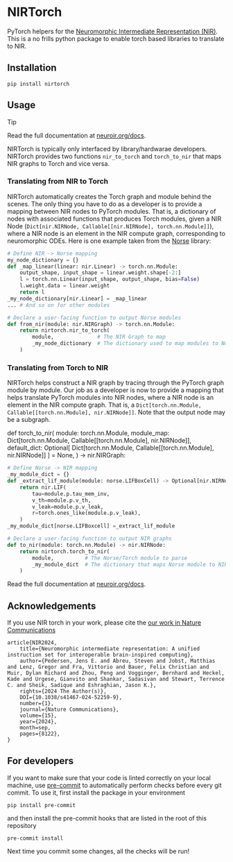 # NIRTorch

PyTorch helpers for the [Neuromorphic Intermediate Representation (NIR)](https://github.com/neuromorphs/nir).
This is a no frills python package to enable torch based libraries to translate to NIR.

## Installation
```shell
pip install nirtorch
```

## Usage

> [!TIP]
> Read the full documentation at [neuroir.org/docs](https://neuroir.org/docs/dev_pytorch.html).


NIRTorch is typically only interfaced by library/hardwarae developers.
NIRTorch provides two functions `nir_to_torch` and `torch_to_nir` that maps NIR graphs to Torch and vice versa.

### Translating from NIR to Torch
NIRTorch automatically creates the Torch graph and module behind the scenes.
The only thing you have to do as a developer is to provide a mapping between NIR nodes to PyTorch modules.
That is, a dictionary of nodes with associated functions that produces Torch modules, given a NIR Node (`Dict[nir.NIRNode, Callable[[nir.NIRNode], torch.nn.Module]]`), where a NIR node is an element in the NIR compute graph, corresponding to neuromorphic ODEs.
Here is one example taken from the [Norse](https://github.com/norse/norse) library:

```python
# Define NIR -> Norse mapping
my_node_dictionary = {}
def _map_linear(linear: nir.Linear) -> torch.nn.Module:
    output_shape, input_shape = linear.weight.shape[-2:]
    l = torch.nn.Linear(input_shape, output_shape, bias=False)
    l.weight.data = linear.weight
    return l
_my_node_dictionary[nir.Linear] = _map_linear
... # And so on for other modules

# Declare a user-facing function to output Norse modules
def from_nir(module: nir.NIRGraph) -> torch.nn.Module:
    return nirtorch.nir_to_torch(
        module,              # The NIR Graph to map
        _my_node_dictionary  # The dictionary used to map modules to Norse
    )
```

### Translating from Torch to NIR
NIRTorch helps construct a NIR graph by tracing through the PyTorch graph module by module.
Our job as a developer is now to provide a mapping that helps translate PyTorch modules into NIR nodes, where a NIR node is an element in the NIR compute graph.
That is, a `Dict[torch.nn.Module, Callable[[torch.nn.Module], nir.NIRNode]]`.
Note that the output node may be a subgraph.

def torch_to_nir(
    module: torch.nn.Module,
    module_map: Dict[torch.nn.Module, Callable[[torch.nn.Module], nir.NIRNode]],
    default_dict: Optional[
        Dict[torch.nn.Module, Callable[[torch.nn.Module], nir.NIRNode]]
    ] = None,
) -> nir.NIRGraph:

```python
# Define Norse -> NIR mapping
_my_module_dict = {}
def _extract_lif_module(module: norse.LIFBoxCell) -> Optional[nir.NIRNode]:
    return nir.LIF(
        tau=module.p.tau_mem_inv,
        v_th=module.p.v_th,
        v_leak=module.p.v_leak,
        r=torch.ones_like(module.p.v_leak),
    )
_my_module_dict[norse.LIFBoxcell] =_extract_lif_module

# Declare a user-facing function to output NIR graphs
def to_nir(module: torch.nn.Module) -> nir.NIRNode:
    return nirtorch.torch_to_nir(
        module,          # The Norse/Torch module to parse
        _my_module_dict  # The dictionary that maps Norse module to NIR
    )
```
Read the full documentation at [neuroir.org/docs](https://neuroir.org/docs/dev_pytorch.html).


## Acknowledgements
If you use NIR torch in your work, please cite the [our work in Nature Communications](https://www.nature.com/articles/s41467-024-52259-9)

```
article{NIR2024, 
    title={Neuromorphic intermediate representation: A unified instruction set for interoperable brain-inspired computing}, 
    author={Pedersen, Jens E. and Abreu, Steven and Jobst, Matthias and Lenz, Gregor and Fra, Vittorio and Bauer, Felix Christian and Muir, Dylan Richard and Zhou, Peng and Vogginger, Bernhard and Heckel, Kade and Urgese, Gianvito and Shankar, Sadasivan and Stewart, Terrence C. and Sheik, Sadique and Eshraghian, Jason K.}, 
    rights={2024 The Author(s)},
    DOI={10.1038/s41467-024-52259-9}, 
    number={1},
    journal={Nature Communications}, 
    volume={15},
    year={2024}, 
    month=sep, 
    pages={8122},
}
```

## For developers
If you want to make sure that your code is linted correctly on your local machine, use [pre-commit](https://pre-commit.com/) to automatically perform checks before every git commit. To use it, first install the package in your environment
```
pip install pre-commit
```
and then install the pre-commit hooks that are listed in the root of this repository
```
pre-commit install
```
Next time you commit some changes, all the checks will be run!
